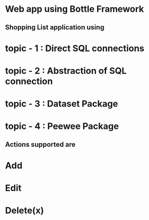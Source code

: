 # Web app using Bottle Framework


## Shopping List application using

# topic - 1 : Direct SQL connections
# topic - 2 : Abstraction of SQL connection
# topic - 3 : Dataset Package
# topic - 4 : Peewee Package


## Actions supported are
# Add
# Edit
# Delete(x)
